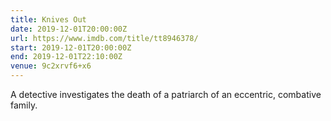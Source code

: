 ```yaml
---
title: Knives Out
date: 2019-12-01T20:00:00Z
url: https://www.imdb.com/title/tt8946378/
start: 2019-12-01T20:00:00Z
end: 2019-12-01T22:10:00Z
venue: 9c2xrvf6+x6
---
```

A detective investigates the death of a patriarch of an eccentric, combative family.
